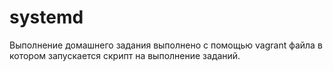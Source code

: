 # systemd
Выполнение домашнего задания выполнено с помощью vagrant файла в котором запускается скрипт на выполнение заданий.

